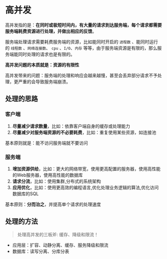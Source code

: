 # 高并发

高并发指的是：**在同时或极短时间内，有大量的请求到达服务端，每个请求都需要服务端耗费资源进行处理，并做出相应的反馈**。

服务端处理请求需要耗费服务端的资源，比如能同时开启的 `进程数` 、能同时运行的 `线程数` 、`网络连接数`、 `cpu` 、`I/O`、`内存` 等等，由于服务端资源是有限的，那么服务端能同时处理的请求也是有限的。

**高并发问题的本质就是：资源的有限性**

高并发带来的问题：服务端的处理和响应会越来越慢，甚至会丢弃部分请求不予处理，更严重的会导致服务端崩溃。

## 处理的思路

### 客户端

  1. **尽量减少请求数量**，比如：依靠客户端自身的缓存或处理能力
  2. **尽量减少对服务端资源的不必要耗费**，比如：重复使用某些资源，如连接池

基本原则就是：能不访问服务端就不要访问

### 服务端

  1. **增加资源供给**，比如：更大的网络带宽，使用更高配置的服务器，使用高性能的Web服务器，使用高性能的数据库
  1. **请求分流**，比如：使用集群,分布式的系统架构
  1. **应用优化**，比如：使用更高效的编程语言,优化处理业务逻辑的算法,优化访问数据库的SQL

基本原则：**分而治之**，并提高单个请求的处理速度

## 处理的方法

>处理高并发的三板斧: 缓存、降级和限流！

  - 应用层：扩容、动静分离、缓存、服务降级和限流
  - 数据库：读写分离、分库分表
